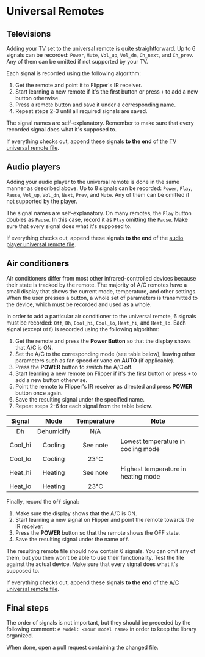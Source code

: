 # Universal Remotes

## Televisions

Adding your TV set to the universal remote is quite straightforward. Up to 6 signals can be recorded: `Power`, `Mute`, `Vol_up`, `Vol_dn`, `Ch_next`, and `Ch_prev`. Any of them can be omitted if not supported by your TV.

Each signal is recorded using the following algorithm:

1. Get the remote and point it to Flipper's IR receiver.
2. Start learning a new remote if it's the first button or press `+` to add a new button otherwise.
3. Press a remote button and save it under a corresponding name.
4. Repeat steps 2-3 until all required signals are saved.

The signal names are self-explanatory. Remember to make sure that every recorded signal does what it's supposed to.

If everything checks out, append these signals **to the end** of the [TV universal remote file](/assets/resources/infrared/assets/tv.ir).

## Audio players

Adding your audio player to the universal remote is done in the same manner as described above. Up to 8 signals can be recorded: `Power`, `Play`, `Pause`, `Vol_up`, `Vol_dn`, `Next`, `Prev`, and `Mute`. Any of them can be omitted if not supported by the player.

The signal names are self-explanatory.
On many remotes, the `Play` button doubles as `Pause`. In this case, record it as `Play` omitting the `Pause`.
Make sure that every signal does what it's supposed to.

If everything checks out, append these signals **to the end** of the [audio player universal remote file](/assets/resources/infrared/assets/audio.ir).

## Air conditioners

Air conditioners differ from most other infrared-controlled devices because their state is tracked by the remote.
The majority of A/C remotes have a small display that shows the current mode, temperature, and other settings.
When the user presses a button, a whole set of parameters is transmitted to the device, which must be recorded and used as a whole.

In order to add a particular air conditioner to the universal remote, 6 signals must be recorded: `Off`, `Dh`, `Cool_hi`, `Cool_lo`, `Heat_hi`, and `Heat_lo`.
Each signal (except `Off`) is recorded using the following algorithm:

1. Get the remote and press the **Power Button** so that the display shows that A/C is ON.
2. Set the A/C to the corresponding mode (see table below), leaving other parameters such as fan speed or vane on **AUTO** (if applicable).
3. Press the **POWER** button to switch the A/C off.
4. Start learning a new remote on Flipper if it's the first button or press `+` to add a new button otherwise.
5. Point the remote to Flipper's IR receiver as directed and press **POWER** button once again.
6. Save the resulting signal under the specified name.
7. Repeat steps 2-6 for each signal from the table below.

| Signal  |    Mode    | Temperature | Note                                |
| :-----: | :--------: | :---------: | ----------------------------------- |
|   Dh    | Dehumidify |     N/A     |                                     |
| Cool_hi |  Cooling   |  See note   | Lowest temperature in cooling mode  |
| Cool_lo |  Cooling   |    23°C     |                                     |
| Heat_hi |  Heating   |  See note   | Highest temperature in heating mode |
| Heat_lo |  Heating   |    23°C     |                                     |

Finally, record the `Off` signal:

1. Make sure the display shows that the A/C is ON.
2. Start learning a new signal on Flipper and point the remote towards the IR receiver.
3. Press the **POWER** button so that the remote shows the OFF state.
4. Save the resulting signal under the name `Off`.

The resulting remote file should now contain 6 signals. You can omit any of them, but you then won't be able to use their functionality.
Test the file against the actual device. Make sure that every signal does what it's supposed to.

If everything checks out, append these signals **to the end** of the [A/C universal remote file](/assets/resources/infrared/assets/ac.ir).

## Final steps

The order of signals is not important, but they should be preceded by the following comment: `# Model: <Your model name>` in order to keep the library organized.

When done, open a pull request containing the changed file.
